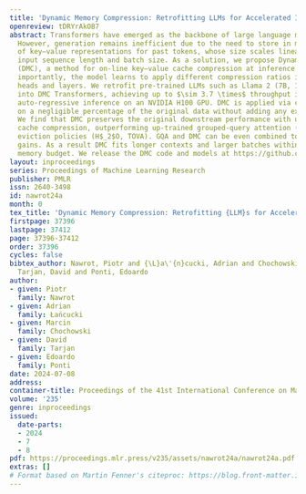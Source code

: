 ```yaml
---
title: 'Dynamic Memory Compression: Retrofitting LLMs for Accelerated Inference'
openreview: tDRYrAkOB7
abstract: Transformers have emerged as the backbone of large language models (LLMs).
  However, generation remains inefficient due to the need to store in memory a cache
  of key–value representations for past tokens, whose size scales linearly with the
  input sequence length and batch size. As a solution, we propose Dynamic Memory Compression
  (DMC), a method for on-line key–value cache compression at inference time. Most
  importantly, the model learns to apply different compression ratios in different
  heads and layers. We retrofit pre-trained LLMs such as Llama 2 (7B, 13B and 70B)
  into DMC Transformers, achieving up to $\sim 3.7 \times$ throughput increase during
  auto-regressive inference on an NVIDIA H100 GPU. DMC is applied via continued pre-training
  on a negligible percentage of the original data without adding any extra parameters.
  We find that DMC preserves the original downstream performance with up to 4$\times$
  cache compression, outperforming up-trained grouped-query attention (GQA) and key–value
  eviction policies (H$_2$O, TOVA). GQA and DMC can be even combined to obtain compounded
  gains. As a result DMC fits longer contexts and larger batches within any given
  memory budget. We release the DMC code and models at https://github.com/NVIDIA/Megatron-LM/tree/DMC.
layout: inproceedings
series: Proceedings of Machine Learning Research
publisher: PMLR
issn: 2640-3498
id: nawrot24a
month: 0
tex_title: 'Dynamic Memory Compression: Retrofitting {LLM}s for Accelerated Inference'
firstpage: 37396
lastpage: 37412
page: 37396-37412
order: 37396
cycles: false
bibtex_author: Nawrot, Piotr and {\L}a\'{n}cucki, Adrian and Chochowski, Marcin and
  Tarjan, David and Ponti, Edoardo
author:
- given: Piotr
  family: Nawrot
- given: Adrian
  family: Łańcucki
- given: Marcin
  family: Chochowski
- given: David
  family: Tarjan
- given: Edoardo
  family: Ponti
date: 2024-07-08
address:
container-title: Proceedings of the 41st International Conference on Machine Learning
volume: '235'
genre: inproceedings
issued:
  date-parts:
  - 2024
  - 7
  - 8
pdf: https://proceedings.mlr.press/v235/assets/nawrot24a/nawrot24a.pdf
extras: []
# Format based on Martin Fenner's citeproc: https://blog.front-matter.io/posts/citeproc-yaml-for-bibliographies/
---
```

